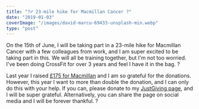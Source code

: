 ```yaml
---
title: "?‍♂️ 23-mile hike for Macmillan Cancer ?"
date: "2019-01-03"
coverImage: "/images/david-marcu-69433-unsplash-min.webp"
type: "post"
---
```


On the 15th of June, I will be taking part in a 23-mile hike for Macmillan Cancer with a few colleagues from work, and I am super excited to be taking part in this. We will all be training together, but I'm not too worried. I've been doing CrossFit for over 3 years and feel I have it in the bag. ?

Last year I raised [£175 for Macmillan](/blog/i-have-donated-175-to-macmillan-cancer-research/) and I am so grateful for the donations. However, this year I want to more than double the donation, and I can only do this with your help. If you can, please donate to my [JustGiving page](https://www.justgiving.com/fundraising/michael-brooks-macmillan), and I will be super grateful. Alternatively, you can share the page on social media and I will be forever thankful. ?
